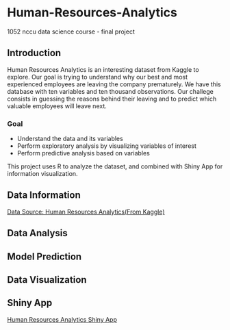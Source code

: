 # Human-Resources-Analytics
1052 nccu data science course - final project

## Introduction
Human Resources Analytics is an interesting dataset from Kaggle to explore. Our goal is trying to understand why our best and most experienced employees are leaving the company prematurely. We have this database with ten variables and ten thousand observations. Our challege consists in guessing the reasons behind their leaving and to predict which valuable employees will leave next.

### Goal
* Understand the data and its variables
* Perform exploratory analysis by visualizing variables of interest
* Perform predictive analysis based on variables

This project uses R to analyze the dataset, and combined with Shiny App for information visualization.

## Data Information
[Data Source: Human Resources Analytics(From Kaggle)](https://www.kaggle.com/ludobenistant/hr-analytics)

## Data Analysis

## Model Prediction

## Data Visualization

## Shiny App
[Human Resources Analytics Shiny App](https://tammykanshiny.shinyapps.io/human_resources_analytics/)
